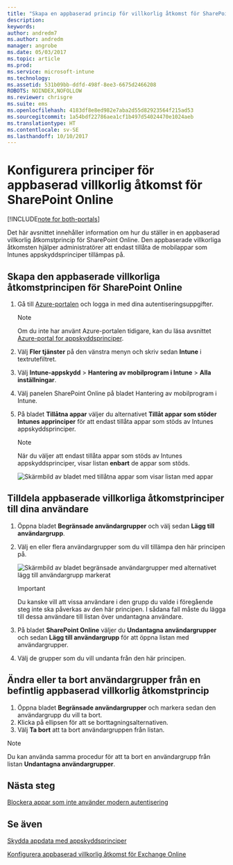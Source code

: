 ```yaml
---
title: "Skapa en appbaserad princip för villkorlig åtkomst för SharePoint Online"
description: 
keywords: 
author: andredm7
ms.author: andredm
manager: angrobe
ms.date: 05/03/2017
ms.topic: article
ms.prod: 
ms.service: microsoft-intune
ms.technology: 
ms.assetid: 531b09bb-ddfd-498f-8ee3-6675d2466208
ROBOTS: NOINDEX,NOFOLLOW
ms.reviewer: chrisgre
ms.suite: ems
ms.openlocfilehash: 4183df8e8ed982e7aba2d55d82923564f215ad53
ms.sourcegitcommit: 1a54bdf22786aea1cf1b497d54024470e1024aeb
ms.translationtype: HT
ms.contentlocale: sv-SE
ms.lasthandoff: 10/10/2017
---
```

# <a name="set-up-app-based-conditional-access-ca-policies-for-sharepoint-online"></a>Konfigurera principer för appbaserad villkorlig åtkomst för SharePoint Online

[!INCLUDE[note for both-portals](../includes/note-for-both-portals.md)]

Det här avsnittet innehåller information om hur du ställer in en appbaserad villkorlig åtkomstprincip för SharePoint Online. Den appbaserade villkorliga åtkomsten hjälper administratörer att endast tillåta de mobilappar som Intunes appskyddsprinciper tillämpas på.

## <a name="to-create-the-app-based-ca-policy-for-sharepoint-online"></a>Skapa den appbaserade villkorliga åtkomstprincipen för SharePoint Online

1. Gå till [Azure-portalen](https://portal.azure.com) och logga in med dina autentiseringsuppgifter.

    > [!NOTE]
    > Om du inte har använt Azure-portalen tidigare, kan du läsa avsnittet [Azure-portal for appskyddsprinciper](azure-portal-for-microsoft-intune-mam-policies.md).

2. Välj **Fler tjänster** på den vänstra menyn och skriv sedan **Intune** i textrutefiltret.

3. Välj **Intune-appskydd** > **Hantering av mobilprogram i Intune** > **Alla inställningar**.

4. Välj panelen SharePoint Online på bladet Hantering av mobilprogram i Intune.

5. På bladet **Tillåtna appar** väljer du alternativet **Tillåt appar som stöder Intunes apprinciper** för att endast tillåta appar som stöds av Intunes appskyddsprinciper.

    > [!NOTE] 
    > När du väljer att endast tillåta appar som stöds av Intunes appskyddsprinciper, visar listan **enbart** de appar som stöds.

    ![Skärmbild av bladet med tillåtna appar som visar listan med appar](../media/mam-ca-spo-allowed-apps.png)

## <a name="to-assign-app-based-ca-policies-to-your-users"></a>Tilldela appbaserade villkorliga åtkomstprinciper till dina användare

1. Öppna bladet **Begränsade användargrupper** och välj sedan **Lägg till användargrupp**.

2. Välj en eller flera användargrupper som du vill tillämpa den här principen på.

    ![Skärmbild av bladet begränsade användargrupper med alternativet lägg till användargrupp markerat](../media/mam-ca-spo-restricted-groups.png)

    > [!IMPORTANT] 
    > Du kanske vill att vissa användare i den grupp du valde i föregående steg inte ska påverkas av den här principen. I sådana fall måste du lägga till dessa användare till listan över undantagna användare. 

3. På bladet **SharePoint Online** väljer du **Undantagna användargrupper** och sedan **Lägg till användargrupp** för att öppna listan med användargrupper.

4. Välj de grupper som du vill undanta från den här principen.  

## <a name="to-modify-or-delete-user-groups-from-an-existing-app-based-ca-policy"></a>Ändra eller ta bort användargrupper från en befintlig appbaserad villkorlig åtkomstprincip

1. Öppna bladet **Begränsade användargrupper** och markera sedan den användargrupp du vill ta bort.
2. Klicka på ellipsen för att se borttagningsalternativen.
3. Välj **Ta bort** att ta bort användargruppen från listan.

> [!NOTE] 
> Du kan använda samma procedur för att ta bort en användargrupp från listan **Undantagna användargrupper**.

## <a name="next-steps"></a>Nästa steg

[Blockera appar som inte använder modern autentisering](block-apps-with-no-modern-authentication.md)

## <a name="see-also"></a>Se även

[Skydda appdata med appskyddsprinciper](protect-app-data-using-mobile-app-management-policies-with-microsoft-intune.md)

[Konfigurera appbaserad villkorlig åtkomst för Exchange Online](mam-ca-for-exchange-online.md)
